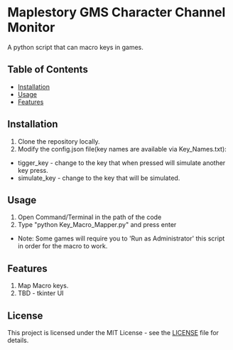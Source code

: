 # Maplestory GMS Character Channel Monitor
A python script that can macro keys in games.


## Table of Contents
- [Installation](#installation)
- [Usage](#usage)
- [Features](#features)


## Installation
1. Clone the repository locally.
2. Modify the config.json file(key names are available via Key_Names.txt):
* tigger_key - change to the key that when pressed will simulate another key press.
* simulate_key - change to the key that will be simulated.


## Usage
1. Open Command/Terminal in the path of the code
2. Type "python Key_Macro_Mapper.py" and press enter
* Note: Some games will require you to 'Run as Administrator' this script in order for the macro to work.


## Features
1. Map Macro keys.
2. TBD - tkinter UI



## License
This project is licensed under the MIT License - see the [LICENSE](../LICENSE) file for details.
